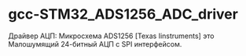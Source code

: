 # gcc-STM32_ADS1256_ADC_driver
Драйвер АЦП: Микросхема ADS1256 [Texas Iinstruments] это Малошумящий 24-битный АЦП с SPI интерфейсом.

